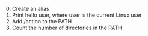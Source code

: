 0. Create an alias
1. Print hello user, where user is the current Linux user
2. Add /action to the PATH
3. Count the number of directories in the PATH
